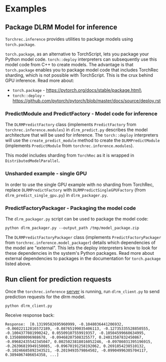 # Examples


## Package DLRM Model for inference

`Torchrec.inference` provides utilities to package models using `torch.package`.

`torch.package`, as an alternative to TorchScript, lets you package your Python model code. `torch::deploy` interpreters can subsequently use this model code from C++ to create models. The advantage is that `torch.package` enables you to package model code that includes TorchRec sharding, which is not possible with TorchScript. This is the crux behind GPU inference. Read more about:
- `torch.package` - https://pytorch.org/docs/stable/package.html\
- `torch::deploy` - https://github.com/pytorch/pytorch/blob/master/docs/source/deploy.rst


### **PredictModule and PredictFactory** - Model code for inference

The `DLRMPredictFactory` class (implements `PredictFactory` from `torchrec.inference.modules`) in `dlrm_predict.py` describes the model architecture that will be used for inference. The `torch::deploy` interpreters will use the `create_predict_module` method to create the `DLRMPredictModule` (implements `PredictModule` from `torchrec.inference.modules`).

This model includes sharding from `TorchRec` as it is wrapped in `DistributedModelParallel`.

### Unsharded example - single GPU

In order to use the single GPU example with no sharding from TorchRec, replace `DLRMPredictFactory` with `DLRMPredictSingleGPUFactory` (from `dlrm_predict_single_gpu.py`) in `dlrm_packager.py`.

### **PredictFactoryPackager** - Packaging the model code

The `dlrm_packager.py` script can be used to package the model code:

```
python dlrm_packager.py --output_path /tmp/model_package.zip
```

The `DLRMPredictFactoryPackager` class (implements `PredictFactoryPackager` from `torchrec.inference.model_packager`) details which dependencies of the model are "external". This lets the deploy interpreters know to look for these dependencies in the system's Python packages. Read more about external dependencies to packages in the documentation for `torch.package` listed above.


## Run client for prediction requests

Once the `torchrec.inference` [server](https://github.com/pytorch/torchrec/blob/main/torchrec/inference/server.cpp) is running, run `dlrm_client.py` to send prediction requests for the dlrm model.

```
python dlrm_client.py
```

Receive response back:

```
Response:  [0.13199582695960999, -0.1048036441206932, -0.06022112816572189, -0.08765199035406113, -0.12735335528850555, -0.1004377081990242, 0.05509107559919357, -0.10504599660634995, 0.1350800096988678, -0.09468207508325577, 0.24013587832450867, -0.09682435542345047, 0.0025023818016052246, -0.09786031395196915, -0.26396819949150085, -0.09670191258192062, 0.2691854238510132, -0.10246685892343521, -0.2019493579864502, -0.09904996305704117, 0.3894067406654358, ...]
```
